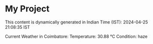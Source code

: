 # My Project

This content is dynamically generated in Indian Time (IST): 2024-04-25 21:08:35 IST


Current Weather in Coimbatore:
Temperature: 30.88 °C
Condition: haze
